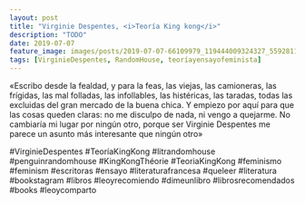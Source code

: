 ```yaml
---
layout: post
title: "Virginie Despentes, <i>Teoría King kong</i>"
description: "TODO"
date: 2019-07-07
feature_image: images/posts/2019-07-07-66109979_119444009324327_5592811919158053023_n_17868014641423034.jpg
tags: [VirginieDespentes, RandomHouse, teoríayensayofeminista]
---
```


«Escribo desde la fealdad, y para la feas, las viejas, las camioneras, las frígidas, las mal folladas, las infollables, las histéricas, las taradas, todas las excluidas del gran mercado de la buena chica. Y empiezo por aquí para que las cosas queden claras: no me disculpo de nada, ni vengo a quejarme. No cambiaría mi lugar por ningún otro, porque ser Virginie Despentes me parece un asunto más interesante que ningún otro»
<!--more-->

#VirginieDespentes #TeoríaKingKong #litrandomhouse #penguinrandomhouse #KingKongThéorie #TeoriaKingKong
#feminismo #feminism #escritoras #ensayo #literaturafrancesa #queleer #literatura #bookstagram #libros #leoyrecomiendo #dimeunlibro #librosrecomendados #books #leoycomparto


